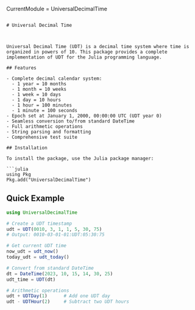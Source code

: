 CurrentModule = UniversalDecimalTime
```

# Universal Decimal Time



Universal Decimal Time (UDT) is a decimal time system where time is organized in powers of 10. This package provides a complete implementation of UDT for the Julia programming language.

## Features

- Complete decimal calendar system:
  - 1 year = 10 months
  - 1 month = 10 weeks
  - 1 week = 10 days
  - 1 day = 10 hours
  - 1 hour = 100 minutes
  - 1 minute = 100 seconds
- Epoch set at January 1, 2000, 00:00:00 UTC (UDT year 0)
- Seamless conversion to/from standard DateTime
- Full arithmetic operations
- String parsing and formatting
- Comprehensive test suite

## Installation

To install the package, use the Julia package manager:

```julia
using Pkg
Pkg.add("UniversalDecimalTime")
```

## Quick Example

```julia
using UniversalDecimalTime

# Create a UDT timestamp
udt = UDT(0010, 3, 1, 1, 5, 30, 75)
# Output: 0010-03-01-01:UDT:05:30:75

# Get current UDT time
now_udt = udt_now()
today_udt = udt_today()

# Convert from standard DateTime
dt = DateTime(2023, 10, 15, 14, 30, 25)
udt_time = UDT(dt)

# Arithmetic operations
udt + UDTDay(1)      # Add one UDT day
udt - UDTHour(2)     # Subtract two UDT hours
```


